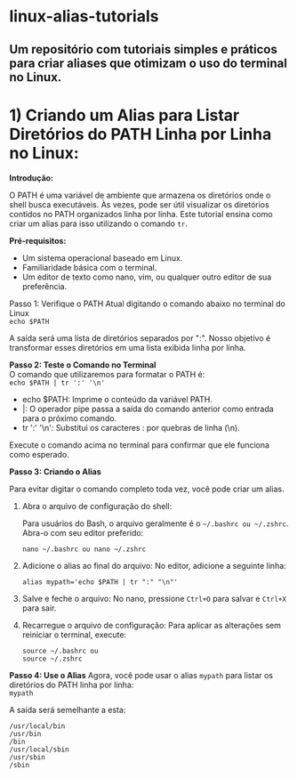 # linux-alias-tutorials
Um repositório com tutoriais simples e práticos para criar aliases que otimizam o uso do terminal no Linux.
---
# 1) Criando um Alias para Listar Diretórios do PATH Linha por Linha no Linux:

**Introdução:**

O PATH é uma variável de ambiente que armazena os diretórios onde o shell busca executáveis. Às vezes, pode ser útil visualizar os diretórios contidos no PATH organizados linha por linha. Este tutorial ensina como criar um alias para isso utilizando o comando `tr`.

**Pré-requisitos:**

- Um sistema operacional baseado em Linux.
- Familiaridade básica com o terminal.
- Um editor de texto como nano, vim, ou qualquer outro editor de sua preferência.

Passo 1: Verifique o PATH Atual digitando o comando abaixo no terminal do Linux</br>
`echo $PATH`

A saída será uma lista de diretórios separados por ":". Nosso objetivo é transformar esses diretórios em uma lista exibida linha por linha.

**Passo 2: Teste o Comando no Terminal**</br>
O comando que utilizaremos para formatar o PATH é:</br>
`echo $PATH | tr ':' '\n'`

- echo $PATH: Imprime o conteúdo da variável PATH.
- |: O operador pipe passa a saída do comando anterior como entrada para o próximo comando.
- tr ':' '\n': Substitui os caracteres : por quebras de linha (\n).

Execute o comando acima no terminal para confirmar que ele funciona como esperado.</br>

**Passo 3: Criando o Alias**

Para evitar digitar o comando completo toda vez, você pode criar um alias.
1) Abra o arquivo de configuração do shell:

   Para usuários do Bash, o arquivo geralmente é o `~/.bashrc ou ~/.zshrc`. Abra-o com seu editor preferido:

   `nano ~/.bashrc ou nano ~/.zshrc`

2) Adicione o alias ao final do arquivo:
   No editor, adicione a seguinte linha:

   `alias mypath='echo $PATH | tr ":" "\n"'`

3) Salve e feche o arquivo:
   No nano, pressione `Ctrl+O` para salvar e `Ctrl+X` para sair.

4) Recarregue o arquivo de configuração:
   Para aplicar as alterações sem reiniciar o terminal, execute:
   ```
   source ~/.bashrc ou
   source ~/.zshrc

   ```
**Passo 4: Use o Alias**
Agora, você pode usar o alias `mypath` para listar os diretórios do PATH linha por linha:</br>
`mypath`

A saída será semelhante a esta:

```
/usr/local/bin
/usr/bin
/bin
/usr/local/sbin
/usr/sbin
/sbin
```


   




